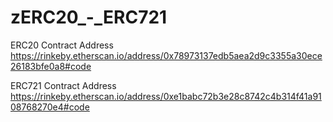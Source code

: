 # zERC20_-_ERC721

ERC20 Contract Address
https://rinkeby.etherscan.io/address/0x78973137edb5aea2d9c3355a30ece26183bfe0a8#code


ERC721 Contract Address
https://rinkeby.etherscan.io/address/0xe1babc72b3e28c8742c4b314f41a9108768270e4#code
